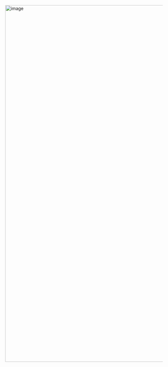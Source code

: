 <img width="3597" height="1143" alt="image" src="https://github.com/user-attachments/assets/13364e00-34e1-465c-95e9-0d8c1b75531e" />
